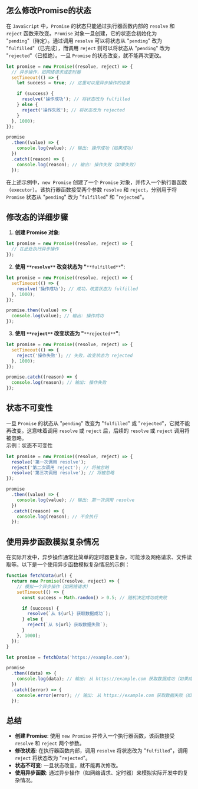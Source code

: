 
<a name="QwLg5"></a>
## 怎么修改Promise的状态

在 `JavaScript` 中，`Promise` 的状态只能通过执行器函数内部的 `resolve` 和 `reject` 函数来改变。`Promise` 对象一旦创建，它的状态会初始化为 "`pending`"（待定）。通过调用 `resolve` 可以将状态从 "`pending`" 改为 "`fulfilled`"（已完成），而调用 `reject` 则可以将状态从 "`pending`" 改为 "`rejected`"（已拒绝）。一旦 `Promise` 的状态改变，就不能再次更改。

```javascript
let promise = new Promise((resolve, reject) => {
  // 异步操作，如网络请求或定时器
  setTimeout(() => {
    let success = true; // 这里可以是异步操作的结果

    if (success) {
      resolve('操作成功'); // 将状态改为 fulfilled
    } else {
      reject('操作失败'); // 将状态改为 rejected
    }
  }, 1000);
});

promise
  .then((value) => {
    console.log(value); // 输出: 操作成功（如果成功）
  })
  .catch((reason) => {
    console.log(reason); // 输出: 操作失败（如果失败）
  });
```

在上述示例中，`new Promise` 创建了一个 `Promise` 对象，并传入一个执行器函数（`executor`）。该执行器函数接受两个参数 `resolve` 和 `reject`，分别用于将 `Promise` 状态从 "`pending`" 改为 "`fulfilled`" 和 "`rejected`"。

<a name="HFpHW"></a>
## 修改态的详细步骤

1.  **创建 Promise 对象**: 
```javascript
let promise = new Promise((resolve, reject) => {
  // 在此处执行异步操作
});
```
 

2.  **使用 **`**resolve**`** 改变状态为 "**`**fulfilled**`**"**: 
```javascript
let promise = new Promise((resolve, reject) => {
  setTimeout(() => {
    resolve('操作成功'); // 成功，改变状态为 fulfilled
  }, 1000);
});

promise.then((value) => {
  console.log(value); // 输出: 操作成功
});
```
 

3.  **使用 **`**reject**`** 改变状态为 "**`**rejected**`**"**: 
```javascript
let promise = new Promise((resolve, reject) => {
  setTimeout(() => {
    reject('操作失败'); // 失败，改变状态为 rejected
  }, 1000);
});

promise.catch((reason) => {
  console.log(reason); // 输出: 操作失败
});
```
 

<a name="g6wgS"></a>
## 状态不可变性

一旦 `Promise` 的状态从 "`pending`" 改变为 "`fulfilled`" 或 "`rejected`"，它就不能再改变。这意味着调用 `resolve` 或 `reject` 后，后续的 `resolve` 或 `reject` 调用将被忽略。<br />示例：状态不可变性

```javascript
let promise = new Promise((resolve, reject) => {
  resolve('第一次调用 resolve');
  reject('第二次调用 reject'); // 将被忽略
  resolve('第三次调用 resolve'); // 将被忽略
});

promise
  .then((value) => {
    console.log(value); // 输出: 第一次调用 resolve
  })
  .catch((reason) => {
    console.log(reason); // 不会执行
  });
```

<a name="M8T5G"></a>
## 使用异步函数模拟复杂情况

在实际开发中，异步操作通常比简单的定时器更复杂，可能涉及网络请求、文件读取等。以下是一个使用异步函数模拟复杂情况的示例：

```javascript
function fetchData(url) {
  return new Promise((resolve, reject) => {
    // 模拟一个异步操作（如网络请求）
    setTimeout(() => {
      const success = Math.random() > 0.5; // 随机决定成功或失败

      if (success) {
        resolve(`从 ${url} 获取数据成功`);
      } else {
        reject(`从 ${url} 获取数据失败`);
      }
    }, 1000);
  });
}

let promise = fetchData('https://example.com');

promise
  .then((data) => {
    console.log(data); // 输出: 从 https://example.com 获取数据成功（如果成功）
  })
  .catch((error) => {
    console.error(error); // 输出: 从 https://example.com 获取数据失败（如果失败）
  });
```

<a name="pZL5F"></a>
## 总结

- **创建 Promise**: 使用 `new Promise` 并传入一个执行器函数，该函数接受 `resolve` 和 `reject` 两个参数。
- **修改状态**: 在执行器函数内部，调用 `resolve` 将状态改为 "`fulfilled`"，调用 `reject` 将状态改为 "`rejected`"。
- **状态不可变**: 一旦状态改变，就不能再次修改。
- **使用异步函数**: 通过异步操作（如网络请求、定时器）来模拟实际开发中的复杂情况。



<a name="acd95cf0"></a>
### 
